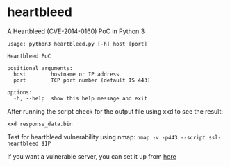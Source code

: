 # heartbleed
A Heartbleed (CVE-2014-0160) PoC in Python 3

```
usage: python3 heartbleed.py [-h] host [port]

Heartbleed PoC

positional arguments:
  host        hostname or IP address
  port        TCP port number (default IS 443)

options:
  -h, --help  show this help message and exit
```
After running the script check for the output file using xxd to see the result:
```
xxd response_data.bin
```
Test for heartbleed vulnerability using nmap:
```nmap -v -p443 --script ssl-heartbleed $IP```

If you want a vulnerable server, you can set it up from [here](https://github.com/jas9reet/heartbleed-lab "Heartbleed lab") 
